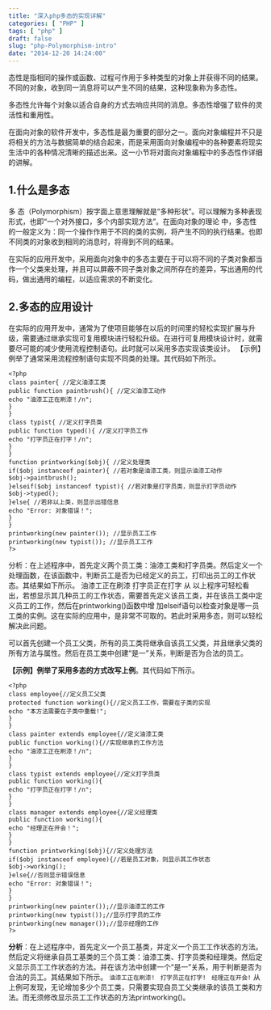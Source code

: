 ```yaml
---
title: "深入php多态的实现详解"
categories: [ "PHP" ]
tags: [ "php" ]
draft: false
slug: "php-Polymorphism-intro"
date: "2014-12-20 14:24:00"
---
```


态性是指相同的操作或函数、过程可作用于多种类型的对象上并获得不同的结果。不同的对象，收到同一消息将可以产生不同的结果，这种现象称为多态性。

多态性允许每个对象以适合自身的方式去响应共同的消息。多态性增强了软件的灵活性和重用性。

在面向对象的软件开发中，多态性是最为重要的部分之一。面向对象编程并不只是将相关的方法与数据简单的结合起来，而是采用面向对象编程中的各种要素将现实生活中的各种情况清晰的描述出来。这一小节将对面向对象编程中的多态性作详细的讲解。


<!--more-->


1.什么是多态
-------

多 态（Polymorphism）按字面上意思理解就是“多种形状”。可以理解为多种表现形式，也即“一个对外接口，多个内部实现方法”。在面向对象的理论 中，多态性的一般定义为：同一个操作作用于不同的类的实例，将产生不同的执行结果。也即不同类的对象收到相同的消息时，将得到不同的结果。

在实际的应用开发中，采用面向对象中的多态主要在于可以将不同的子类对象都当作一个父类来处理，并且可以屏蔽不同子类对象之间所存在的差异，写出通用的代码，做出通用的编程，以适应需求的不断变化。

2.多态的应用设计
---------

在实际的应用开发中，通常为了使项目能够在以后的时间里的轻松实现扩展与升级，需要通过继承实现可复用模块进行轻松升级。在进行可复用模块设计时，就需要尽可能的减少使用流程控制语句。此时就可以采用多态实现该类设计。
【示例】例举了通常采用流程控制语句实现不同类的处理。其代码如下所示。 

    <?php
    class painter{ //定义油漆工类
    public function paintbrush(){ //定义油漆工动作
    echo "油漆工正在刷漆！/n";
    }
    }
    class typist{ //定义打字员类
    public function typed(){ //定义打字员工作
    echo "打字员正在打字！/n";
    }
    }
    function printworking($obj){ //定义处理类
    if($obj instanceof painter){ //若对象是油漆工类，则显示油漆工动作
    $obj->paintbrush();
    }elseif($obj instanceof typist){ //若对象是打字员类，则显示打字员动作
    $obj->typed();
    }else{ //若非以上类，则显示出错信息
    echo "Error: 对象错误！";
    }
    }
    printworking(new painter()); //显示员工工作
    printworking(new typist()); //显示员工工作
    ?> 

分析：在上述程序中，首先定义两个员工类：油漆工类和打字员类。然后定义一个处理函数，在该函数中，判断员工是否为已经定义的员工，打印出员工的工作状态。其结果如下所示。 
油漆工正在刷漆 
打字员正在打字
从 以上程序可轻松看出，若想显示其几种员工的工作状态，需要首先定义该员工类，并在该员工类中定义员工的工作，然后在printworking()函数中增 加elseif语句以检查对象是哪一员工类的实例。这在实际的应用中，是非常不可取的。若此时采用多态，则可以轻松解决此问题。

可以首先创建一个员工父类，所有的员工类将继承自该员工父类，并且继承父类的所有方法与属性。然后在员工类中创建“是一”关系，判断是否为合法的员工。

**【示例】例举了采用多态的方式改写上例**。其代码如下所示。

    <?php
    class employee{//定义员工父类
    protected function working(){//定义员工工作，需要在子类的实现
    echo "本方法需要在子类中重载!";
    }
    }
    class painter extends employee{//定义油漆工类
    public function working(){//实现继承的工作方法
    echo "油漆工正在刷漆！/n";
    }
    }
    class typist extends employee{//定义打字员类
    public function working(){
    echo "打字员正在打字！/n";
    }
    }
    class manager extends employee{//定义经理类
    public function working(){
    echo "经理正在开会！";
    }
    }
    function printworking($obj){//定义处理方法
    if($obj instanceof employee){//若是员工对象，则显示其工作状态
    $obj->working();
    }else{//否则显示错误信息
    echo "Error: 对象错误！";
    }
    }
    printworking(new painter());//显示油漆工的工作
    printworking(new typist());//显示打字员的工作
    printworking(new manager());//显示经理的工作
    ?> 
**分析**：在上述程序中，首先定义一个员工基类，并定义一个员工工作状态的方法。然后定义将继承自员工基类的三个员工类：油漆工类、打字员类和经理类。然后定义显示员工工作状态的方法。并在该方法中创建一个“是一”关系，用于判断是否为合法的员工。其结果如下所示。
`油漆工正在刷漆! `
`打字员正在打字! `
`经理正在开会!`
从上例可发现，无论增加多少个员工类，只需要实现自员工父类继承的该员工类和方法。而无须修改显示员工工作状态的方法printworking()。 